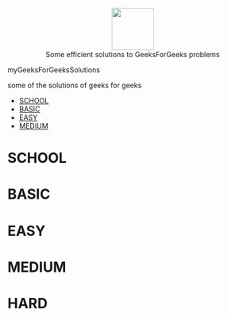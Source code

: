<p align="center">
    <a href="http://auth.geeksforgeeks.org/profile.php?user=Girjesh%20Chandravansh&list=practice">
        <img height=85 src="http://www.geeksforgeeks.org/wp-content/uploads/gfg_200X200.png" />
    </a>
    <br>Some efficient solutions to GeeksForGeeks problems
</p


# myGeeksForGeeksSolutions
some of the solutions of geeks for geeks 

* [SCHOOL](#SCHOOL)
* [BASIC](#BASIC)
* [EASY](#EASY)
* [MEDIUM](#MEDIUM)

# SCHOOL
# BASIC
# EASY
# MEDIUM
# HARD




